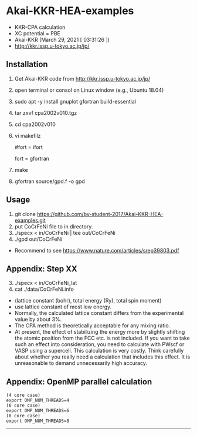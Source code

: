 # Akai-KKR-HEA-examples

* KKR-CPA calculation
* XC potential = PBE
* Akai-KKR (March 29, 2021 [ 03:31:26 ])
* http://kkr.issp.u-tokyo.ac.jp/jp/

## Installation
1. Get Akai-KKR code from http://kkr.issp.u-tokyo.ac.jp/jp/
2. open terminal or consol on Linux window (e.g., Ubuntu 18.04)
3. sudo apt -y install gnuplot gfortran build-essential
4. tar zxvf cpa2002v010.tgz
5. cd cpa2002v010
6. vi makefilz

	#fort = ifort

	fort = gfortran

7. make
8. gfortran source/gpd.f -o gpd


## Usage
1. git clone https://github.com/by-student-2017/Akai-KKR-HEA-examples.git
2. put CoCrFeNi file to in directory.
3. ./specx < in/CoCrFeNi | tee out/CoCrFeNi
4. ./gpd out/CoCrFeNi


* Recommend to see https://www.nature.com/articles/srep39803.pdf


## Appendix: Step XX
3. ./specx < in/CoCrFeNi_lat
4. cat ./data/CoCrFeNi.info
* (lattice constant (bohr), total energy (Ry), total spin moment)
* use lattice constant of most low energy.
* Normally, the calculated lattice constant differs from the experimental value by about 3%. 
* The CPA method is theoretically acceptable for any mixing ratio. 
* At present, the effect of stabilizing the energy more by slightly shifting the atomic position from the FCC etc. is not included. If you want to take such an effect into consideration, you need to calculate with PWscf or VASP using a supercell. This calculation is very costly. Think carefully about whether you really need a calculation that includes this effect. It is unreasonable to demand unnecessarily high accuracy. 


## Appendix: OpenMP parallel calculation
	(4 core case)
	export OMP_NUM_THREADS=4
	(6 core case)
	export OMP_NUM_THREADS=6
	(8 core case)
	export OMP_NUM_THREADS=8
---------- ---------- ---------- ---------- ---------- ---------- ---------- ----------